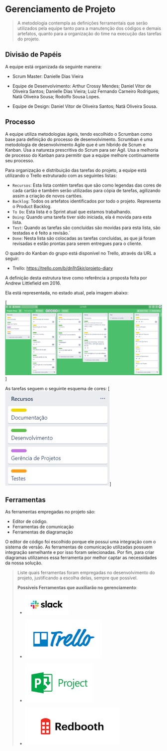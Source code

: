 # Gerenciamento de Projeto

> A metodologia contempla as definições ferramentais que serão utilizados pela equipe tanto para a manutenção dos códigos e demais artefatos, quanto para a organização do time na execução das tarefas do projeto.

## Divisão de Papéis

A equipe está organizada da seguinte maneira:

- Scrum Master: Danielle Dias Vieira

- Equipe de Desenvolvimento:
  Arthur Crossy Mendes;
  Daniel Vitor de Oliveira Santos;
  Danielle Dias Vieira;
  Luiz Fernando Carneiro Rodrigues;
  Natã Oliveira Sousa;
  Rodolfo Sousa Lopes.

- Equipe de Design:
  Daniel Vitor de Oliveira Santos;
  Natã Oliveira Sousa.

## Processo

A equipe utiliza metodologias ágeis, tendo escolhido o Scrumban como base para definição do processo de desenvolvimento. Scrumban é uma metodologia de desenvolvimento Agile que é um híbrido de Scrum e Kanban. Usa a natureza prescritiva do Scrum para ser Ágil. Usa a melhoria de processo do Kanban para permitir que a equipe melhore continuamente seu processo.

Para organização e distribuição das tarefas do projeto, a equipe está utilizando o Trello estruturado com as seguintes listas:

- `Recursos`: Esta lista contém tarefas que são como legendas das cores de cada cartão e também serão utilizadas para cópia de tarefas, agilizando assim a criação de novos cartões.
- `Backlog`: Todos os artefatos identificados por todo o projeto. Representa o Product Backlog.
- `To Do`: Esta lista é o Sprint atual que estamos trabalhando.
- `Doing`: Quando uma tarefa tiver sido iniciada, ela é movida para esta lista.
- `Test`: Quando as tarefas são concluídas são movidas para esta lista, são testadas e é feito a revisão.`
- `Done`: Nesta lista são colocadas as tarefas concluídas, as que já foram revisadas e estão prontas para serem entregues para o cliente.

O quadro do Kanban do grupo está disponível no Trello, através da URL a seguir:

- Trello: https://trello.com/b/dn1hSkir/projeto-diary

A definição desta estrutura teve como referência a proposta feita por Andrew Littlefield em 2016.

Ela está representada, no estado atual, pela imagem abaixo:

[![Slack](images/trel.png)]

As tarefas seguem o seguinte esquema de cores:
[![Slack](images/trell.png)]

## Ferramentas

As ferramentas empregadas no projeto são:

- Editor de código.
- Ferramentas de comunicação
- Ferramentas de diagramação

O editor de código foi escolhido porque ele possui uma integração com o
sistema de versão. As ferramentas de comunicação utilizadas possuem
integração semelhante e por isso foram selecionadas. Por fim, para criar
diagramas utilizamos essa ferramenta por melhor captar as
necessidades da nossa solução.

> Liste quais ferramentas foram empregadas no desenvolvimento do
> projeto, justificando a escolha delas, sempre que possível.
>
> **Possíveis Ferramentas que auxiliarão no gerenciamento**:
>
> - [![Slack](images/slack.jpg)](https://slack.com/)
> - [![Trello](images/trello.png)](https://trello.com/)
>
> - [![Microsof Project](images/project.png)](https://products.office.com/pt-br/project/project-and-portfolio-management-software)
> - [![Redbooth](images/redbooth.png)](https://redbooth.com/)
